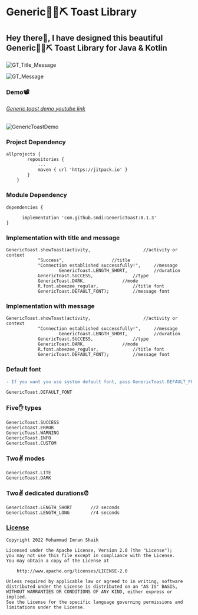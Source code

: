 # Generic💎🔮⛏ Toast Library

## Hey there👋, I have designed this beautiful Generic💎🔮⛏ Toast Library for Java & Kotlin

![GT_Title_Message](https://user-images.githubusercontent.com/30797411/202720166-4a461dfb-48d7-47f2-af54-0bad55d197d1.svg)

![GT_Message](https://user-images.githubusercontent.com/30797411/202720195-3aa8035c-f0eb-486d-8626-37fa6c99b5ef.svg)

### Demo📽

###### [Generic toast demo youtube link](https://youtu.be/jDFGACv8s2w)

![GenericToastDemo](https://user-images.githubusercontent.com/30797411/174627178-f3a14e18-5b8d-48a6-bed9-35f48623da05.gif)

### Project Dependency

```
allprojects {
		repositories {
			...
			maven { url 'https://jitpack.io' }
		}
	}
```

### Module Dependency

```
dependencies {

	  implementation 'com.github.smdi:GenericToast:0.1.3'
}
```

### Implementation with title and message

```
GenericToast.showToast(activity,					//activity or context
			"Success",					//title
			"Connection established successfully!",		//message
                	GenericToast.LENGTH_SHORT, 			//duration
			GenericToast.SUCCESS, 				//type
			GenericToast.DARK, 				//mode
			R.font.abeezee_regular, 			//title font
			GenericToast.DEFAULT_FONT);			//message font
```

### Implementation with message

```
GenericToast.showToast(activity,					//activity or context			
			"Connection established successfully!",		//message
                	GenericToast.LENGTH_SHORT, 			//duration
			GenericToast.SUCCESS, 				//type
			GenericToast.DARK, 				//mode
			R.font.abeezee_regular, 			//title font
			GenericToast.DEFAULT_FONT);			//message font
```

### Default font
```diff
- If you want you use system default font, pass GenericToast.DEFAULT_FONT as parameter

GenericToast.DEFAULT_FONT

```
### Five✋ types

```
GenericToast.SUCCESS
GenericToast.ERROR
GenericToast.WARNING
GenericToast.INFO
GenericToast.CUSTOM
```

### Two✌ modes

```
GenericToast.LITE
GenericToast.DARK
```

### Two✌ dedicated durations⏰

```
GenericToast.LENGTH_SHORT       //2 seconds
GenericToast.LENGTH_LONG        //4 seconds
```

### [License](http://www.apache.org/licenses/LICENSE-2.0)

```
Copyright 2022 Mohammad Imran Shaik

Licensed under the Apache License, Version 2.0 (the "License");
you may not use this file except in compliance with the License.
You may obtain a copy of the License at

	http://www.apache.org/licenses/LICENSE-2.0

Unless required by applicable law or agreed to in writing, software
distributed under the License is distributed on an "AS IS" BASIS,
WITHOUT WARRANTIES OR CONDITIONS OF ANY KIND, either express or implied.
See the License for the specific language governing permissions and
limitations under the License.
```
